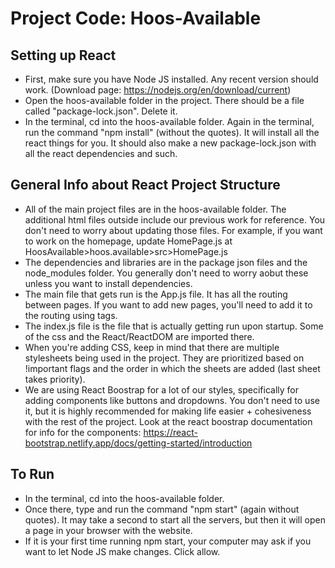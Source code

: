 # Project Code: Hoos-Available

Setting up React
----------------
* First, make sure you have Node JS installed. Any recent version should work. (Download page: https://nodejs.org/en/download/current)
* Open the hoos-available folder in the project. There should be a file called "package-lock.json". Delete it.
* In the terminal, cd into the hoos-available folder. Again in the terminal, run the command "npm install" (without the quotes). It will install all the react things for you. It should also make a new package-lock.json with all the react dependencies and such.

General Info about React Project Structure
------------------------------------------
* All of the main project files are in the hoos-available folder. The additional html files outside include our previous work for reference. You don't need to worry about updating those files. For example, if you want to work on the homepage, update HomePage.js at HoosAvailable>hoos.available>src>HomePage.js
* The dependencies and libraries are in the package json files and the node_modules folder. You generally don't need to worry aobut these unless you want to install dependencies.
* The main file that gets run is the App.js file. It has all the routing between pages. If you want to add new pages, you'll need to add it to the routing using <route> tags.
* The index.js file is the file that is actually getting run upon startup. Some of the css and the React/ReactDOM are imported there.
* When you're adding CSS, keep in mind that there are multiple stylesheets being used in the project. They are prioritized based on !important flags and the order in which the sheets are added (last sheet takes priority).
* We are using React Boostrap for a lot of our styles, specifically for adding components like buttons and dropdowns. You don't need to use it, but it is highly recommended for making life easier + cohesiveness with the rest of the project. Look at the react boostrap documentation for info for the components: https://react-bootstrap.netlify.app/docs/getting-started/introduction



To Run
-------
* In the terminal, cd into the hoos-available folder.
* Once there, type and run the command "npm start" (again without quotes). It may take a second to start all the servers, but then it will open a page in your browser with the website.
* If it is your first time running npm start, your computer may ask if you want to let Node JS make changes. Click allow.  
